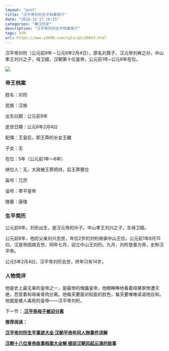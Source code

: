 ```yaml
---
layout: "post"
title: "汉平帝刘衎生平档案简介"
date: "2018-12-17 16:15"
categories: "秦汉历史"
description: "汉平帝刘衎生平档案简介"
tags: 刘衎
url: https://www.y5000.com/zgls/qh/20643.html
---
```






汉平帝刘衎（公元前9年－公元6年2月4日），原名刘箕子，汉元帝刘奭之孙，中山孝王刘兴之子，母卫姬，汉朝第十位皇帝，公元前1年~公元6年在位。

![](https://img.y5000.com/uploads/allimg/170503/8-1F503093112406.jpg)

###  帝王档案

姓名：刘衎

民族：汉族

出生曰期：公元前9年

逝世日期：公元6年2月4曰

配偶：王皇后，即王莽的长女王繊

子女：无

在位：5年（公元前1年〜6年）

继位人：无，大政被王莽把持，后王莽篡位

庙号：兀宗

谥号：孝平皇帝

陵墓：康陵

###  生平简历

公元前9年，刘衎出生，是汉元帝的孙子。中山孝王刘兴之子，生母卫姬。

公元前8年，他的父亲刘兴去世，年仅2岁的刘桁继承中山王位。公元前1年8月15曰，汉哀帝因病去世，同年七月，迎立中山王刘衎。九月，刘桁登基为帝，史称汉平帝。

公元5年2月4曰，汉平帝刘衎去世，终年只有14岁。

###  人物简评

他是史上最无辜的皇帝之一，是最惨的傀儡皇帝，他眼睁睁地看着母舅家惨遭灭绝，忍受着和母亲骨肉分离。他每天要面对权臣的脸色，每天要唯唯诺诺地应和。他就是被人毒死的皇帝——汉平帝刘桁。

下一节：[ **汉平帝母子被迫分离**](https://www.y5000.com/zgls/qh/20644.html)

**推荐阅读：**

[**汉平帝刘衎生平事迹大全 汉朝平帝年间人物事件详解**](https://www.y5000.com/zgls/qh/20651.html)

[**汉朝十八位皇帝故事档案大全解 细说汉朝风起云涌的故事**](https://www.y5000.com/zgls/qh/21041.html)
